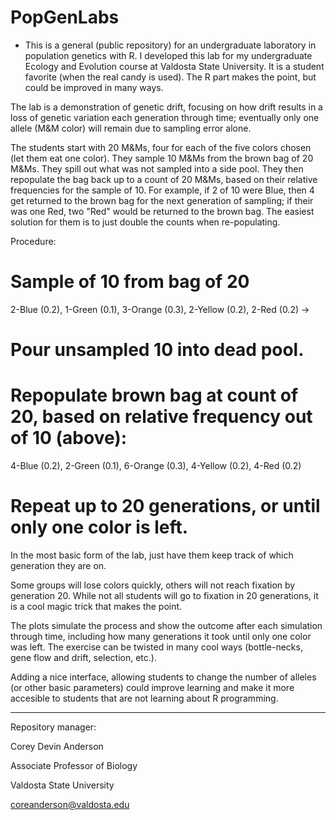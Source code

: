 # PopGenLabs

* This is a general (public repository) for an undergraduate laboratory in population genetics with R. I developed this lab for my undergraduate Ecology and Evolution course at Valdosta State University. It is a student favorite (when the real candy is used). The R part makes the point, but could be improved in many ways.

The lab is a demonstration of genetic drift, focusing on how drift results in a loss of genetic variation each generation through time; eventually only one allele (M&M color) will remain due to sampling error alone.

The students start with 20 M&Ms, four for each of the five colors chosen (let them eat one color). They sample 10 M&Ms from the brown bag of 20 M&Ms. They spill out what was not sampled into a side pool. They then repopulate the bag back up to a count of 20 M&Ms, based on their relative frequencies for the sample of 10. For example, if 2 of 10 were Blue, then 4 get returned to the brown bag for the next generation of sampling; if their was one Red, two "Red" would be returned to the brown bag. The easiest solution for them is to just double the counts when re-populating.

Procedure:

# Sample of 10 from bag of 20
2-Blue (0.2), 1-Green (0.1), 3-Orange (0.3), 2-Yellow (0.2), 2-Red (0.2) ->

# Pour unsampled 10 into dead pool.

# Repopulate brown bag at count of 20, based on relative frequency out of 10 (above):
 4-Blue (0.2), 2-Green (0.1), 6-Orange (0.3), 4-Yellow (0.2), 4-Red (0.2)

# Repeat up to 20 generations, or until only one color is left.

In the most basic form of the lab, just have them keep track of which generation they are on.

Some groups will lose colors quickly, others will not reach fixation by generation 20. While not all students will go to fixation in 20 generations, it is a cool magic trick that makes the point.

The plots simulate the process and show the outcome after each simulation through time, including how many generations it took until only one color was left. The exercise can be twisted in many cool ways (bottle-necks, gene flow and drift, selection, etc.).

Adding a nice interface, allowing students to change the number of alleles (or other basic parameters) could improve learning and make it more accesible to students that are not learning about R programming.

---
Repository manager:

Corey Devin Anderson

Associate Professor of Biology

Valdosta State University

coreanderson@valdosta.edu
